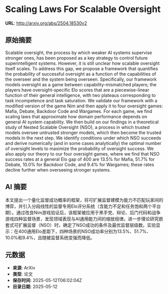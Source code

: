 # Scaling Laws For Scalable Oversight

**URL**: http://arxiv.org/abs/2504.18530v2

## 原始摘要

Scalable oversight, the process by which weaker AI systems supervise stronger
ones, has been proposed as a key strategy to control future superintelligent
systems. However, it is still unclear how scalable oversight itself scales. To
address this gap, we propose a framework that quantifies the probability of
successful oversight as a function of the capabilities of the overseer and the
system being overseen. Specifically, our framework models oversight as a game
between capability-mismatched players; the players have oversight-specific Elo
scores that are a piecewise-linear function of their general intelligence, with
two plateaus corresponding to task incompetence and task saturation. We
validate our framework with a modified version of the game Nim and then apply
it to four oversight games: Mafia, Debate, Backdoor Code and Wargames. For each
game, we find scaling laws that approximate how domain performance depends on
general AI system capability. We then build on our findings in a theoretical
study of Nested Scalable Oversight (NSO), a process in which trusted models
oversee untrusted stronger models, which then become the trusted models in the
next step. We identify conditions under which NSO succeeds and derive
numerically (and in some cases analytically) the optimal number of oversight
levels to maximize the probability of oversight success. We also apply our
theory to our four oversight games, where we find that NSO success rates at a
general Elo gap of 400 are 13.5% for Mafia, 51.7% for Debate, 10.0% for
Backdoor Code, and 9.4% for Wargames; these rates decline further when
overseeing stronger systems.


## AI 摘要

本文提出一个量化监督成功概率的框架，将可扩展监督建模为能力不匹配玩家间的博弈，并引入分段线性的监督专用Elo评分系统（含能力不足和任务饱和两个平台期）。通过改良Nim游戏验证后，该框架被应用于黑手党、辩论、后门代码和战争游戏四种监督场景，发现领域表现与AI通用能力间的缩放规律。进一步理论研究嵌套式可扩展监督（NSO）时，确定了NSO成功的条件及最优监督层级数。实验显示：在400通用Elo差距下，四种场景的NSO成功率分别为13.5%、51.7%、10.0%和9.4%，且随被监督系统变强而降低。

## 元数据

- **来源**: ArXiv
- **类型**: 论文
- **保存时间**: 2025-05-12T06:02:04Z
- **目录日期**: 2025-05-12
